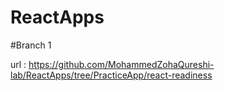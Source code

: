 # ReactApps

#Branch 1

url : https://github.com/MohammedZohaQureshi-lab/ReactApps/tree/PracticeApp/react-readiness